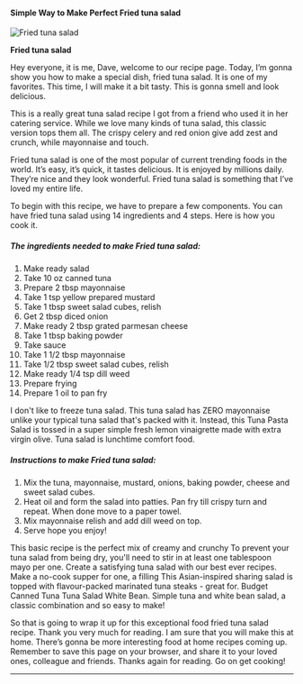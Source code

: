             

#### Simple Way to Make Perfect Fried tuna salad

![Fried tuna salad](https://img-global.cpcdn.com/recipes/4764021238005760/751x532cq70/fried-tuna-salad-recipe-main-photo.jpg)

**Fried tuna salad**

Hey everyone, it is me, Dave, welcome to our recipe page. Today, I’m gonna show you how to make a special dish, fried tuna salad. It is one of my favorites. This time, I will make it a bit tasty. This is gonna smell and look delicious.

This is a really great tuna salad recipe I got from a friend who used it in her catering service. While we love many kinds of tuna salad, this classic version tops them all. The crispy celery and red onion give add zest and crunch, while mayonnaise and touch.

Fried tuna salad is one of the most popular of current trending foods in the world. It’s easy, it’s quick, it tastes delicious. It is enjoyed by millions daily. They’re nice and they look wonderful. Fried tuna salad is something that I’ve loved my entire life.

To begin with this recipe, we have to prepare a few components. You can have fried tuna salad using 14 ingredients and 4 steps. Here is how you cook it.

##### The ingredients needed to make Fried tuna salad:

1.  Make ready salad
2.  Take 10 oz canned tuna
3.  Prepare 2 tbsp mayonnaise
4.  Take 1 tsp yellow prepared mustard
5.  Take 1 tbsp sweet salad cubes, relish
6.  Get 2 tbsp diced onion
7.  Make ready 2 tbsp grated parmesan cheese
8.  Take 1 tbsp baking powder
9.  Take sauce
10.  Take 1 1/2 tbsp mayonnaise
11.  Take 1/2 tbsp sweet salad cubes, relish
12.  Make ready 1/4 tsp dill weed
13.  Prepare frying
14.  Prepare 1 oil to pan fry

I don't like to freeze tuna salad. This tuna salad has ZERO mayonnaise unlike your typical tuna salad that's packed with it. Instead, this Tuna Pasta Salad is tossed in a super simple fresh lemon vinaigrette made with extra virgin olive. Tuna salad is lunchtime comfort food.

##### Instructions to make Fried tuna salad:

1.  Mix the tuna, mayonnaise, mustard, onions, baking powder, cheese and sweet salad cubes.
2.  Heat oil and form the salad into patties. Pan fry till crispy turn and repeat. When done move to a paper towel.
3.  Mix mayonnaise relish and add dill weed on top.
4.  Serve hope you enjoy!

This basic recipe is the perfect mix of creamy and crunchy To prevent your tuna salad from being dry, you'll need to stir in at least one tablespoon mayo per one. Create a satisfying tuna salad with our best ever recipes. Make a no-cook supper for one, a filling This Asian-inspired sharing salad is topped with flavour-packed marinated tuna steaks - great for. Budget Canned Tuna Tuna Salad White Bean. Simple tuna and white bean salad, a classic combination and so easy to make!

So that is going to wrap it up for this exceptional food fried tuna salad recipe. Thank you very much for reading. I am sure that you will make this at home. There’s gonna be more interesting food at home recipes coming up. Remember to save this page on your browser, and share it to your loved ones, colleague and friends. Thanks again for reading. Go on get cooking!

* * *